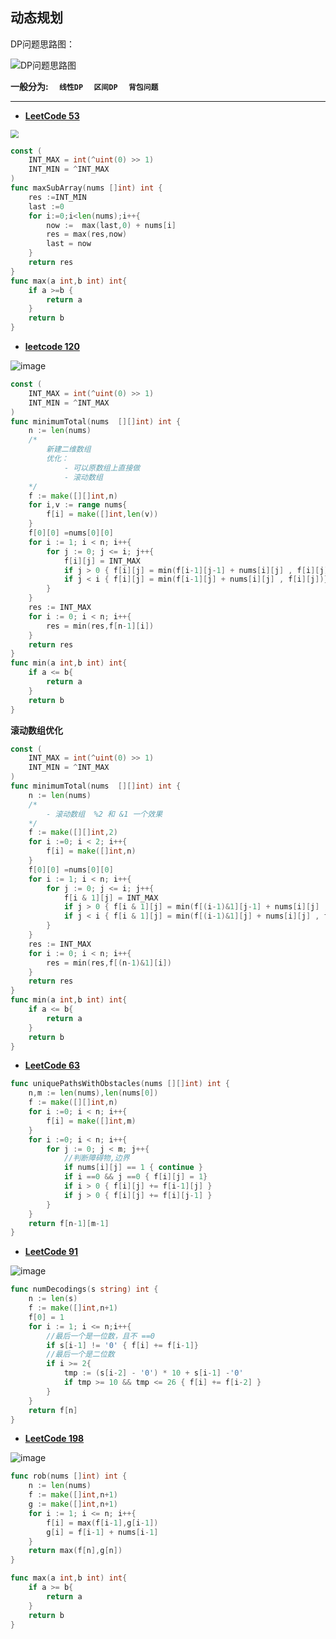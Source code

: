 ## 动态规划

DP问题思路图：

![DP问题思路图](https://github.com/Jchaokai/Cloud-Resources/blob/master/images/DP/DP%E9%97%AE%E9%A2%98%E6%80%9D%E8%B7%AF.JPG)

**一般分为:&emsp; `线性DP`&emsp; `区间DP`&emsp; `背包问题 `**

------



-  **[LeetCode 53](https://leetcode-cn.com/problems/maximum-subarray/)**

<img src="https://github.com/Jchaokai/Cloud-Resources/blob/master/images/DP/DP-LeetCode-53.JPG" style="zoom:80%;" />

```go
const (
    INT_MAX = int(^uint(0) >> 1)
    INT_MIN = ^INT_MAX
)
func maxSubArray(nums []int) int {
    res :=INT_MIN
    last :=0
    for i:=0;i<len(nums);i++{
        now :=  max(last,0) + nums[i]
        res = max(res,now)
        last = now
    }
    return res
}
func max(a int,b int) int{
    if a >=b {
        return a
    }
    return b
}
```

- **[leetcode 120](https://leetcode-cn.com/problems/maximum-subarray/)** 

![image](https://github.com/Jchaokai/Cloud-Resources/blob/master/images/DP/DP-LeetCode-120.JPG) 

```go
const (
    INT_MAX = int(^uint(0) >> 1)
    INT_MIN = ^INT_MAX
)
func minimumTotal(nums  [][]int) int {
    n := len(nums)
    /*
    	新建二维数组
    	优化：
    		- 可以原数组上直接做
    		- 滚动数组
    */
    f := make([][]int,n)
    for i,v := range nums{
        f[i] = make([]int,len(v))
    }
    f[0][0] =nums[0][0]
    for i := 1; i < n; i++{
        for j := 0; j <= i; j++{
            f[i][j] = INT_MAX
            if j > 0 { f[i][j] = min(f[i-1][j-1] + nums[i][j] , f[i][j])}
            if j < i { f[i][j] = min(f[i-1][j] + nums[i][j] , f[i][j])}
        } 
    }
    res := INT_MAX
    for i := 0; i < n; i++{
        res = min(res,f[n-1][i])
    }
    return res
}
func min(a int,b int) int{
    if a <= b{
        return a
    }
    return b
}
```

**滚动数组优化**

```go
const (
    INT_MAX = int(^uint(0) >> 1)
    INT_MIN = ^INT_MAX
)
func minimumTotal(nums  [][]int) int {
    n := len(nums)
    /*
    	- 滚动数组	%2 和 &1 一个效果
    */
    f := make([][]int,2)
    for i :=0; i < 2; i++{
        f[i] = make([]int,n)
    }
    f[0][0] =nums[0][0]
    for i := 1; i < n; i++{
        for j := 0; j <= i; j++{
            f[i & 1][j] = INT_MAX
            if j > 0 { f[i & 1][j] = min(f[(i-1)&1][j-1] + nums[i][j] , f[i&1][j])}
            if j < i { f[i & 1][j] = min(f[(i-1)&1][j] + nums[i][j] , f[i&1][j])}
        } 
    }
    res := INT_MAX
    for i := 0; i < n; i++{
        res = min(res,f[(n-1)&1][i])
    }
    return res
}
func min(a int,b int) int{
    if a <= b{
        return a
    }
    return b
}
```

- **[LeetCode 63](https://leetcode-cn.com/problems/unique-paths-ii/)**

```go
func uniquePathsWithObstacles(nums [][]int) int {
    n,m := len(nums),len(nums[0])
    f := make([][]int,n)
    for i :=0; i < n; i++{
        f[i] = make([]int,m)
    }
    for i :=0; i < n; i++{
        for j := 0; j < m; j++{
            //判断障碍物,边界
            if nums[i][j] == 1 { continue }
            if i ==0 && j ==0 { f[i][j] = 1}
            if i > 0 { f[i][j] += f[i-1][j] }
            if j > 0 { f[i][j] += f[i][j-1] }
        }
    }
    return f[n-1][m-1]
}
```

- **[LeetCode 91](https://leetcode-cn.com/problems/decode-ways/)**

![image](https://github.com/Jchaokai/Cloud-Resources/blob/master/images/DP/DP-LeetCode-91.JPG)

```go
func numDecodings(s string) int {
    n := len(s)
    f := make([]int,n+1)
    f[0] = 1
    for i := 1; i <= n;i++{
        //最后一个是一位数，且不 ==0
        if s[i-1] != '0' { f[i] += f[i-1]}
        //最后一个是二位数
        if i >= 2{
            tmp := (s[i-2] - '0') * 10 + s[i-1] -'0'
            if tmp >= 10 && tmp <= 26 { f[i] += f[i-2] }
        }
    }
    return f[n]
}

```

- **[LeetCode 198](https://leetcode-cn.com/problems/house-robber/)**

![image](https://github.com/Jchaokai/Cloud-Resources/blob/master/images/DP/DP-LeetCode-198.JPG)

```go
func rob(nums []int) int {
    n := len(nums)
    f := make([]int,n+1)
    g := make([]int,n+1)
    for i := 1; i <= n; i++{
        f[i] = max(f[i-1],g[i-1])
        g[i] = f[i-1] + nums[i-1]
    }
    return max(f[n],g[n])
}

func max(a int,b int) int{
    if a >= b{
        return a
    }
    return b
}

```

